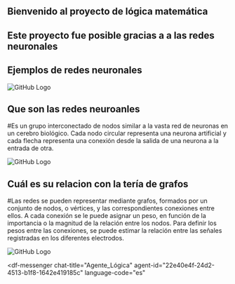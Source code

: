 ## Bienvenido al proyecto de lógica matemática

## Este proyecto fue posible gracias a a las redes neuronales

## Ejemplos de redes neuronales

![GitHub Logo](https://www.iartificial.net/wp-content/uploads/2019/02/IA.jpg)


## Que son las redes neuroanles

#Es un grupo interconectado de nodos similar a la vasta red de neuronas en un cerebro biológico. Cada nodo circular representa una neurona artificial y cada flecha representa una conexión desde la salida de una neurona a la entrada de otra.

![GitHub Logo](https://www.atriainnovation.com/wp-content/uploads/2019/10/Redes_neuronales_foto.jpg)

## Cuál es su relacion con la tería de grafos

#Las redes se pueden representar mediante grafos,
formados por un conjunto de nodos, o vértices, y las
correspondientes conexiones entre ellos. A cada
conexión se le puede asignar un peso, en función de la
importancia o la magnitud de la relación entre los nodos.
Para definir los pesos entre las conexiones, se puede
estimar la relación entre las señales registradas en los
diferentes electrodos. 

![GitHub Logo](https://andromedavaluecapital.com/wp-content/uploads/2018/02/neuronal-network-1024x585.jpg)

<script src="https://www.gstatic.com/dialogflow-console/fast/messenger/bootstrap.js?v=1"></script>
<df-messenger
  chat-title="Agente_Lógica"
  agent-id="22e40e4f-24d2-4513-b1f8-1642e419185c"
  language-code="es"
></df-messenger>
